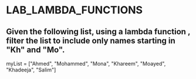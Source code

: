 # LAB_LAMBDA_FUNCTIONS

## Given the following list, using a lambda function , filter the list to include only names starting in "Kh" and "Mo".

myList = ["Ahmed", "Mohammed", "Mona", "Khareem", "Moayed", "Khadeeja", "Salim"]
